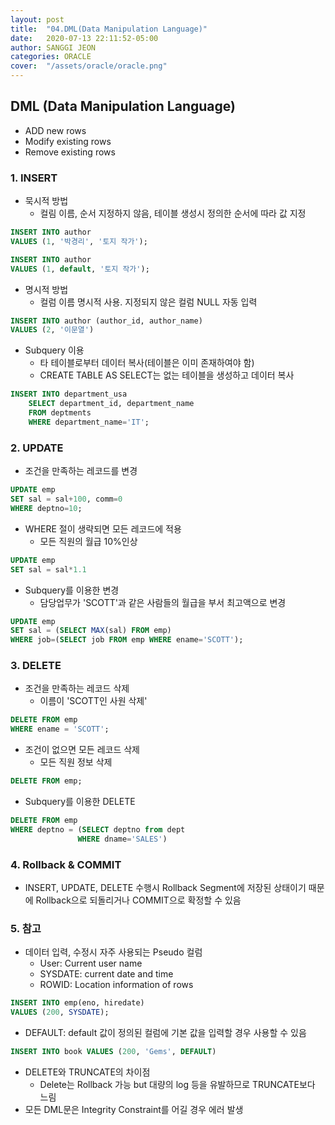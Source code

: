 ```yaml
---
layout: post
title:  "04.DML(Data Manipulation Language)"
date:   2020-07-13 22:11:52-05:00
author: SANGGI JEON
categories: ORACLE
cover:  "/assets/oracle/oracle.png"
---
```


## DML (Data Manipulation Language)

- ADD new rows
- Modify existing rows
- Remove existing rows

### 1. INSERT

- 묵시적 방법
  - 컬림 이름, 순서 지정하지 않음, 테이블 생성시 정의한 순서에 따라 값 지정

```sql
INSERT INTO author
VALUES (1, '박경리', '토지 작가');
```

```sql
INSERT INTO author
VALUES (1, default, '토지 작가');
```

- 명시적 방법
  - 컬럼 이름 명시적 사용. 지정되지 않은 컬럼 NULL 자동 입력

```sql
INSERT INTO author (author_id, author_name)
VALUES (2, '이문열')
```

- Subquery 이용
  - 타 테이블로부터 데이터 복사(테이블은 이미 존재하여야 함)
  - CREATE TABLE AS SELECT는 없는 테이블을 생성하고 데이터 복사

```sql
INSERT INTO department_usa
	SELECT department_id, department_name
	FROM deptments
	WHERE department_name='IT';
```

### 2. UPDATE

- 조건을 만족하는 레코드를 변경

```sql
UPDATE emp
SET sal = sal+100, comm=0
WHERE deptno=10;
```

- WHERE 절이 생략되면 모든 레코드에 적용
  - 모든 직원의 월급 10%인상

```sql
UPDATE emp
SET sal = sal*1.1
```

- Subquery를 이용한 변경
  - 담당업무가 'SCOTT'과 같은 사람들의 월급을 부서 최고액으로 변경

```sql
UPDATE emp
SET sal = (SELECT MAX(sal) FROM emp)
WHERE job=(SELECT job FROM emp WHERE ename='SCOTT');
```

### 3. DELETE

- 조건을 만족하는 레코드 삭제
  - 이름이 'SCOTT인 사원 삭제'

```sql
DELETE FROM emp
WHERE ename = 'SCOTT';
```

- 조건이 없으면 모든 레코드 삭제
  - 모든 직원 정보 삭제

```sql
DELETE FROM emp;
```

- Subquery를 이용한 DELETE

```sql
DELETE FROM emp
WHERE deptno = (SELECT deptno from dept
               WHERE dname='SALES')
```

### 4. Rollback & COMMIT

- INSERT, UPDATE, DELETE 수행시 Rollback Segment에 저장된 상태이기 때문에 Rollback으로 되돌리거나 COMMIT으로 확정할 수 있음

### 5. 참고

- 데이터 입력, 수정시 자주 사용되는 Pseudo 컬럼
  - User: Current user name
  - SYSDATE: current date and time
  - ROWID: Location information of rows

```sql
INSERT INTO emp(eno, hiredate)
VALUES (200, SYSDATE);
```

- DEFAULT: default 값이 정의된 컬럼에 기본 값을 입력할 경우 사용할 수 있음

```sql
INSERT INTO book VALUES (200, 'Gems', DEFAULT)
```

- DELETE와 TRUNCATE의 차이점
  - Delete는 Rollback 가능 but 대량의 log 등을 유발하므로 TRUNCATE보다 느림
- 모든 DML문은 Integrity Constraint를 어길 경우 에러 발생




